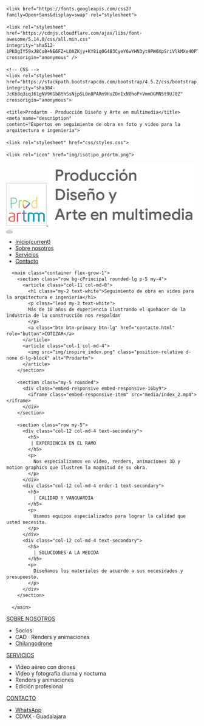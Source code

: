 <!DOCTYPE html>
<html lang="es-MX">
<head>
    <!-- Meta tags -->
    <meta charset="UTF-8">
    <meta name="viewport" content="width=device-width, initial-scale=1, shrink-to-fit=no">

    <link href="https://fonts.googleapis.com/css2?family=Open+Sans&display=swap" rel="stylesheet">

    <link rel="stylesheet" href="https://cdnjs.cloudflare.com/ajax/libs/font-awesome/5.14.0/css/all.min.css"
    integrity="sha512-1PKOgIY59xJ8Co8+NE6FZ+LOAZKjy+KY8iq0G4B3CyeY6wYHN3yt9PW0XpSriVlkMXe40PTKnXrLnZ9+fkDaog=="
    crossorigin="anonymous" />
 
    <!-- CSS -->
    <link rel="stylesheet" href="https://stackpath.bootstrapcdn.com/bootstrap/4.5.2/css/bootstrap.min.css"
    integrity="sha384-JcKb8q3iqJ61gNV9KGb8thSsNjpSL0n8PARn9HuZOnIxN0hoP+VmmDGMN5t9UJ0Z" crossorigin="anonymous">
   
    <title>Prodartm · Producción Diseño y Arte en multimedia</title>
    <meta name="description"
    content="Expertos en seguimiento de obra en foto y video para la arquitectura e ingeniería">
  
    <link rel="stylesheet" href="css/styles.css">
  
    <link rel="icon" href="img/isotipo_prdrtm.png">
</head>

<body class="d-flex flex-column min-vh-100">
  <div class="container">
      <nav class="navbar navbar-expand-lg sticky-top navbar-light bg-cFondo"> 
            <a class="navbar-brand" href="index.html">
              <img src="img/isologotipo_prdrtm.png" alt="Prodartm">
              <img src="img/titulo.png" alt="Producción diseño y arte en multimedia">
            </a>
          <button class="navbar-toggler float-lg-right float-xl-right" type="button"
          data-toggle="collapse" data-target="#navbarNav" aria-controls="navbarNav"
          aria-expanded="false" aria-label="Toggle navigation">
            <span class="navbar-toggler-icon"></span>
          </button>
          <div class="collapse navbar-collapse" id="navbarNav">
            <ul class="navbar-nav ml-lg-auto">
              <li class="nav-item mx-3 active">
                <a class="nav-link" href="index.html">Inicio<span class="sr-only active">(current)</span></a>
              </li>
              <li class="nav-item mx-3">
                <a class="nav-link" href="nosotros.html">Sobre nosotros</a>
              </li>
              <li class="nav-item mx-3">
                <a class="nav-link" href="servicios.html">Servicios</a>
              </li>
              <li class="nav-item mx-3">
                <a class="nav-link" href="contacto.html#2">Contacto</a>
              </li>
            </ul>
          </div>
      </nav>
    </div>

      <main class="container flex-grow-1">
        <section class="row bg-cPrincipal rounded-lg p-5 my-4">
          <article class="col-11 col-md-8">
            <h1 class="my-2 text-white">Seguimiento de obra en video para la arquitectura e ingeniería</h1>
            <p class="lead my-3 text-white">
            Más de 10 años de experiencia ilustrando el quehacer de la industria de la construcción nos respaldan
            </p>
            <a class="btn btn-primary btn-lg" href="contacto.html" role="button">COTIZAR</a>
          </article>
          <article class="col-1 col-md-4">
            <img src="img/inspire_index.png" class="position-relative d-none d-lg-block" alt="Prodartm">
          </article>  
        </section>
        
        <section class="my-5 rounded">
          <div class="embed-responsive embed-responsive-16by9">
            <iframe class="embed-responsive-item" src="media/index_2.mp4"></iframe>
          </div>
        </section>

        <section class="row my-5">
          <div class="col-12 col-md-4 text-secondary">
            <h5>
             | EXPERIENCIA EN EL RAMO
            </h5>
            <p>
              Nos especializamos en video, renders, animaciones 3D y motion graphics que ilustren la magnitud de su obra.
            </p>
          </div>
          <div class="col-12 col-md-4 order-1 text-secondary">
            <h5>
              | CALIDAD Y VANGUARDIA
            </h5>
            <p>
              Usamos equipos especializados para lograr la calidad que usted necesita.
            </p>
          </div>
          <div class="col-12 col-md-4 text-secondary">
            <h5>
              | SOLUCIONES A LA MEDIDA
            </h5>
            <p>
              Diseñamos los materiales de acuerdo a sus necesidades y presupuesto.
            </p>
          </div>
        </section>

      </main>

<footer class="bg-cFooter text-white">
        <div class="container-fluid d-lg-flex d-xl-flex justify-content-around">
            <div class="text-left my-3" id="footerNosotros">
                <a class="text-principal" href="nosotros.html">SOBRE NOSOTROS</a>
                <ul class="list-unstyled justify-content-between small">
                    <li>Socios</li>
                    <li>CAD · Renders y animaciones</li>
                    <li><a class="text-otros" href="https://youtu.be/Mtfl6kf3xoU" target="_blank">Chilangodrone</a></li>
                </ul>
            </div>
            <div class="text-left my-3" id="footerServicios">
                <a class="text-principal" href="servicios.html">SERVICIOS</a>
                <ul class="list-unstyled justify-content-between small">
                    <li>Video aéreo con drones</li>
                    <li>Video y fotografía diurna y nocturna</li>
                    <li>Renders y animaciones</li>
                    <li>Edición profesional</li>
                </ul>
            </div>
            <div class="text-left my-3" id="footerContacto">
                <a class="text-principal" href="contacto.html">CONTACTO</a>
                <ul class="list-unstyled justify-content-between small">
                    <li><a class="text-otros" href="contacto.html#2">WhatsApp</a></li>
                    <li>CDMX · Guadalajara</li>
                </ul>
            </div>
        </div>
</footer>

<script src="https://code.jquery.com/jquery-3.5.1.slim.min.js"
    integrity="sha384-DfXdz2htPH0lsSSs5nCTpuj/zy4C+OGpamoFVy38MVBnE+IbbVYUew+OrCXaRkfj"
    crossorigin="anonymous"></script>
  <script src="https://cdn.jsdelivr.net/npm/popper.js@1.16.1/dist/umd/popper.min.js"
    integrity="sha384-9/reFTGAW83EW2RDu2S0VKaIzap3H66lZH81PoYlFhbGU+6BZp6G7niu735Sk7lN"
    crossorigin="anonymous"></script>
  <script src="https://stackpath.bootstrapcdn.com/bootstrap/4.5.2/js/bootstrap.min.js"
    integrity="sha384-B4gt1jrGC7Jh4AgTPSdUtOBvfO8shuf57BaghqFfPlYxofvL8/KUEfYiJOMMV+rV"
    crossorigin="anonymous"></script>

</body>
</html>

